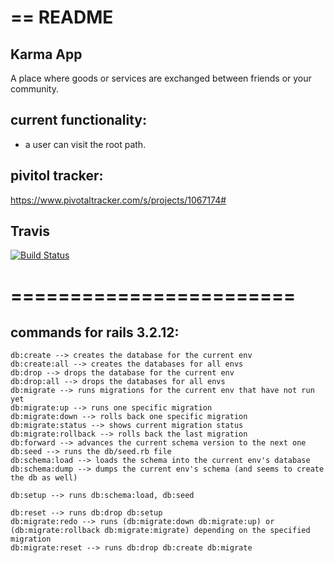 # == README

## Karma App

A place where goods or services are exchanged between friends or your community.

## current functionality:

- a user can visit the root path.

## pivitol tracker:

https://www.pivotaltracker.com/s/projects/1067174#

## Travis

[![Build Status](https://travis-ci.org/CH-JesseMa/karma_app.svg?branch=develop)](https://travis-ci.org/CH-JesseMa/karma_app)

========================
========================

## commands for rails 3.2.12:

```
db:create --> creates the database for the current env
db:create:all --> creates the databases for all envs
db:drop --> drops the database for the current env
db:drop:all --> drops the databases for all envs
db:migrate --> runs migrations for the current env that have not run yet
db:migrate:up --> runs one specific migration
db:migrate:down --> rolls back one specific migration
db:migrate:status --> shows current migration status
db:migrate:rollback --> rolls back the last migration
db:forward --> advances the current schema version to the next one
db:seed --> runs the db/seed.rb file
db:schema:load --> loads the schema into the current env's database
db:schema:dump --> dumps the current env's schema (and seems to create the db as well)

db:setup --> runs db:schema:load, db:seed

db:reset --> runs db:drop db:setup
db:migrate:redo --> runs (db:migrate:down db:migrate:up) or (db:migrate:rollback db:migrate:migrate) depending on the specified migration
db:migrate:reset --> runs db:drop db:create db:migrate
```


